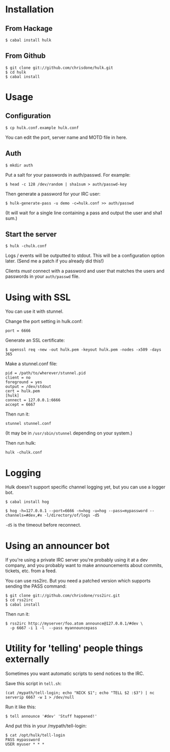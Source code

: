 # Installation

## From Hackage

    $ cabal install hulk

## From Github

    $ git clone git://github.com/chrisdone/hulk.git
    $ cd hulk
    $ cabal install

# Usage

## Configuration

    $ cp hulk.conf.example hulk.conf
    
You can edit the port, server name and MOTD file in here.
    
## Auth

    $ mkdir auth

Put a salt for your passwords in auth/passwd. For example:

    $ head -c 128 /dev/random | sha1sum > auth/passwd-key

Then generate a password for your IRC user:

    $ hulk-generate-pass -u demo -c=hulk.conf >> auth/passwd

(It will wait for a single line containing a pass and output the user
and sha1 sum.)

## Start the server

    $ hulk -chulk.conf

Logs / events will be outputted to stdout. This will be a
configuration option later. (Send me a patch if you already did this!)

Clients *must* connect with a password and user that matches the users
and passwords in your `auth/passwd` file.

# Using with SSL

You can use it with stunnel.

Change the port setting in hulk.conf:

    port = 6666

Generate an SSL certificate:

    $ openssl req -new -out hulk.pem -keyout hulk.pem -nodes -x509 -days 365

Make a stunnel.conf file:

    pid = /path/to/wherever/stunnel.pid
    client = no
    foreground = yes
    output = /dev/stdout
    cert = hulk.pem
    [hulk]
    connect = 127.0.0.1:6666
    accept = 6667
    
Then run it:
    
    stunnel stunnel.conf

(It may be in `/usr/sbin/stunnel` depending on your system.)

Then run hulk:

    hulk -chulk.conf

# Logging

Hulk doesn't support specific channel logging yet, but you can use a
logger bot.

    $ cabal install hog

    $ hog -h=127.0.0.1 --port=6666 -n=hog -u=hog --pass=mypassword --channels=#dev,#x -l/directory/of/logs -d5

`-d5` is the timeout before reconnect.

# Using an announcer bot

If you're using a private IRC server you're probably using it at a dev
company, and you probably want to make announcements about commits,
tickets, etc. from a feed.

You can use rss2irc. But you need a patched version which supports
sending the PASS command:

    $ git clone git://github.com/chrisdone/rss2irc.git
    $ cd rss2irc
    $ cabal install

Then run it:

    $ rss2irc http://myserver/foo.atom announce@127.0.0.1/#dev \
      -p 6667 -i 1 -l  --pass myannouncepass

# Utility for 'telling' people things externally

Sometimes you want automatic scripts to send notices to the IRC.

Save this script in `tell.sh`:

    (cat /mypath/tell-login; echo "NICK $1"; echo "TELL $2 :$3") | nc serverip 6667 -w 1 > /dev/null

Run it like this:

    $ tell announce '#dev' 'Stuff happened!'

And put this in your /mypath/tell-login:

    $ cat /opt/hulk/tell-login
    PASS mypassword
    USER myuser * * *
